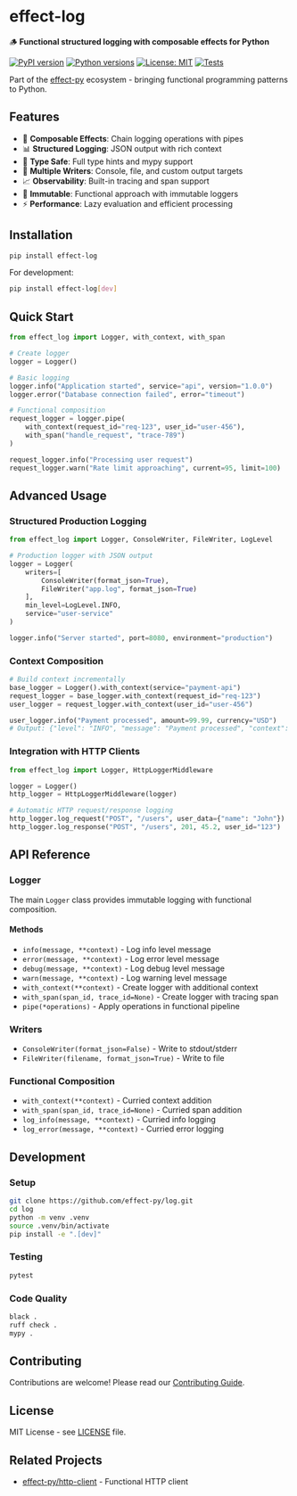 # effect-log

🪵 **Functional structured logging with composable effects for Python**

[![PyPI version](https://badge.fury.io/py/effect-log.svg)](https://badge.fury.io/py/effect-log)
[![Python versions](https://img.shields.io/pypi/pyversions/effect-log.svg)](https://pypi.org/project/effect-log/)
[![License: MIT](https://img.shields.io/badge/License-MIT-yellow.svg)](https://opensource.org/licenses/MIT)
[![Tests](https://github.com/effect-py/log/workflows/Tests/badge.svg)](https://github.com/effect-py/log/actions)

Part of the [effect-py](https://github.com/effect-py) ecosystem - bringing functional programming patterns to Python.

## Features

- 🔄 **Composable Effects**: Chain logging operations with pipes
- 📊 **Structured Logging**: JSON output with rich context
- 🎯 **Type Safe**: Full type hints and mypy support
- 🔧 **Multiple Writers**: Console, file, and custom output targets
- 📈 **Observability**: Built-in tracing and span support
- 🧪 **Immutable**: Functional approach with immutable loggers
- ⚡ **Performance**: Lazy evaluation and efficient processing

## Installation

```bash
pip install effect-log
```

For development:
```bash
pip install effect-log[dev]
```

## Quick Start

```python
from effect_log import Logger, with_context, with_span

# Create logger
logger = Logger()

# Basic logging
logger.info("Application started", service="api", version="1.0.0")
logger.error("Database connection failed", error="timeout")

# Functional composition
request_logger = logger.pipe(
    with_context(request_id="req-123", user_id="user-456"),
    with_span("handle_request", "trace-789")
)

request_logger.info("Processing user request")
request_logger.warn("Rate limit approaching", current=95, limit=100)
```

## Advanced Usage

### Structured Production Logging

```python
from effect_log import Logger, ConsoleWriter, FileWriter, LogLevel

# Production logger with JSON output
logger = Logger(
    writers=[
        ConsoleWriter(format_json=True),
        FileWriter("app.log", format_json=True)
    ],
    min_level=LogLevel.INFO,
    service="user-service"
)

logger.info("Server started", port=8080, environment="production")
```

### Context Composition

```python
# Build context incrementally
base_logger = Logger().with_context(service="payment-api")
request_logger = base_logger.with_context(request_id="req-123")
user_logger = request_logger.with_context(user_id="user-456")

user_logger.info("Payment processed", amount=99.99, currency="USD")
# Output: {"level": "INFO", "message": "Payment processed", "context": {"service": "payment-api", "request_id": "req-123", "user_id": "user-456", "amount": 99.99, "currency": "USD"}}
```

### Integration with HTTP Clients

```python
from effect_log import Logger, HttpLoggerMiddleware

logger = Logger()
http_logger = HttpLoggerMiddleware(logger)

# Automatic HTTP request/response logging
http_logger.log_request("POST", "/users", user_data={"name": "John"})
http_logger.log_response("POST", "/users", 201, 45.2, user_id="123")
```

## API Reference

### Logger

The main `Logger` class provides immutable logging with functional composition.

#### Methods

- `info(message, **context)` - Log info level message
- `error(message, **context)` - Log error level message  
- `debug(message, **context)` - Log debug level message
- `warn(message, **context)` - Log warning level message
- `with_context(**context)` - Create logger with additional context
- `with_span(span_id, trace_id=None)` - Create logger with tracing span
- `pipe(*operations)` - Apply operations in functional pipeline

### Writers

- `ConsoleWriter(format_json=False)` - Write to stdout/stderr
- `FileWriter(filename, format_json=True)` - Write to file

### Functional Composition

- `with_context(**context)` - Curried context addition
- `with_span(span_id, trace_id=None)` - Curried span addition
- `log_info(message, **context)` - Curried info logging
- `log_error(message, **context)` - Curried error logging

## Development

### Setup

```bash
git clone https://github.com/effect-py/log.git
cd log
python -m venv .venv
source .venv/bin/activate
pip install -e ".[dev]"
```

### Testing

```bash
pytest
```

### Code Quality

```bash
black .
ruff check .
mypy .
```

## Contributing

Contributions are welcome! Please read our [Contributing Guide](CONTRIBUTING.md).

## License

MIT License - see [LICENSE](LICENSE) file.

## Related Projects

- [effect-py/http-client](https://github.com/effect-py/http-client) - Functional HTTP client
